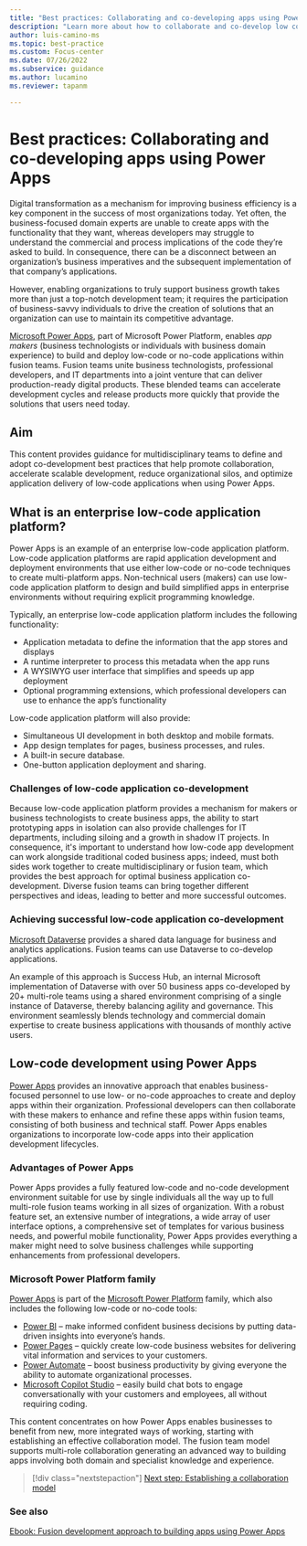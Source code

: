 ```yaml
---
title: "Best practices: Collaborating and co-developing apps using Power Apps | Microsoft Docs"
description: "Learn more about how to collaborate and co-develop low code apps in Power Apps."
author: luis-camino-ms
ms.topic: best-practice
ms.custom: Focus-center
ms.date: 07/26/2022
ms.subservice: guidance
ms.author: lucamino
ms.reviewer: tapanm

---
```


# Best practices: Collaborating and co-developing apps using Power Apps 

Digital transformation as a mechanism for improving business efficiency is a key component in the success of most organizations today. Yet often, the business-focused domain experts are unable to create apps with the functionality that they want, whereas developers may struggle to understand the commercial and process implications of the code they’re asked to build. In consequence, there can be a disconnect between an organization’s business imperatives and the subsequent implementation of that company’s applications.

However, enabling organizations to truly support business growth takes more than just a top-notch development team; it requires the participation of business-savvy individuals to drive the creation of solutions that an organization can use to maintain its competitive advantage. 

[Microsoft Power Apps](https://powerplatform.microsoft.com/power-apps/), part of Microsoft Power Platform, enables *app makers* (business technologists or individuals with business domain experience) to build and deploy low-code or no-code applications within fusion teams. Fusion teams unite business technologists, professional developers, and IT departments into a joint venture that can deliver production-ready digital products. These blended teams can accelerate development cycles and release products more quickly that provide the solutions that users need today. 

## Aim

This content provides guidance for multidisciplinary teams to define and adopt co-development best practices that help promote collaboration, accelerate scalable development, reduce organizational silos, and optimize application delivery of low-code applications when using Power Apps. 

## What is an enterprise low-code application platform?
Power Apps is an example of an enterprise low-code application platform. Low-code application platforms are rapid application development and deployment environments that use either low-code or no-code techniques to create multi-platform apps. Non-technical users (makers) can use  low-code application platform to design and build simplified apps in enterprise environments without requiring explicit programming knowledge. 

Typically, an enterprise  low-code application platform includes the following functionality:
- Application metadata to define the information that the app stores and displays
- A runtime interpreter to process this metadata when the app runs
- A WYSIWYG user interface that simplifies and speeds up app deployment 
- Optional programming extensions, which professional developers can use to enhance the app’s functionality

Low-code application platform will also provide:
- Simultaneous UI development in both desktop and mobile formats.
- App design templates for pages, business processes, and rules. 
- A built-in secure database.
- One-button application deployment and sharing.


### Challenges of low-code application co-development
Because low-code application platform provides a mechanism for makers or business technologists to create business apps, the ability to start prototyping apps in isolation can also provide challenges for IT departments, including siloing and a growth in shadow IT projects. In consequence, it's important to understand how low-code app development can work alongside traditional coded business apps; indeed, must both sides work together to create multidisciplinary or fusion team, which provides the best approach for optimal business application co-development. Diverse fusion teams can bring together different perspectives and ideas, leading to better and more successful outcomes.

### Achieving successful low-code application co-development
[Microsoft Dataverse](/power-apps/maker/data-platform/data-platform-intro) provides a shared data language for business and analytics applications. Fusion teams can use Dataverse to co-develop applications. 

An example of this approach is Success Hub, an internal Microsoft implementation of Dataverse with over 50 business apps co-developed by 20+ multi-role teams using a shared environment comprising of a single instance of Dataverse, thereby balancing agility and governance. This environment seamlessly blends technology and commercial domain expertise to create business applications with thousands of monthly active users.

## Low-code development using Power Apps
[Power Apps](https://powerplatform.microsoft.com/power-apps/) provides an innovative approach that enables business-focused personnel to use low- or no-code approaches to create and deploy apps within their organization. Professional developers can then collaborate with these makers to enhance and refine these apps within fusion teams, consisting of both business and technical staff. Power Apps enables organizations to incorporate low-code apps into their application development lifecycles. 

### Advantages of Power Apps

Power Apps provides a fully featured low-code and no-code development environment suitable for use by single individuals all the way up to full multi-role fusion teams working in all sizes of organization. With a robust feature set, an extensive number of integrations, a wide array of user interface options, a comprehensive set of templates for various business needs, and powerful mobile functionality, Power Apps provides everything a maker might need to solve business challenges while supporting enhancements from professional developers. 

### Microsoft Power Platform family

[Power Apps](https://powerplatform.microsoft.com/power-apps/) is part of the [Microsoft Power Platform](https://powerplatform.microsoft.com/) family, which also includes the following low-code or no-code tools:
- [Power BI](https://www.microsoft.com/power-platform/products/power-bi) – make informed confident business decisions by putting data-driven insights into everyone’s hands.
- [Power Pages](https://powerpages.microsoft.com/) – quickly create low-code business websites for delivering vital information and services to your customers.
- [Power Automate](https://www.microsoft.com/en-ca/power-platform/products/power-automate/) – boost business productivity by giving everyone the ability to automate organizational processes.
- [Microsoft Copilot Studio](https://www.microsoft.com/microsoft-365-copilot/microsoft-copilot-studio) – easily build chat bots to engage conversationally with your customers and employees, all without requiring coding.

This content concentrates on how Power Apps enables businesses to benefit from new, more integrated ways of working, starting with establishing an effective collaboration model. The fusion team model supports multi-role collaboration generating an advanced way to building apps involving both domain and specialist knowledge and experience.


> [!div class="nextstepaction"]
> [Next step: Establishing a collaboration model](collaboration.md)

### See also

[Ebook: Fusion development approach to building apps using Power Apps](../fusion-dev-ebook/index.md)
